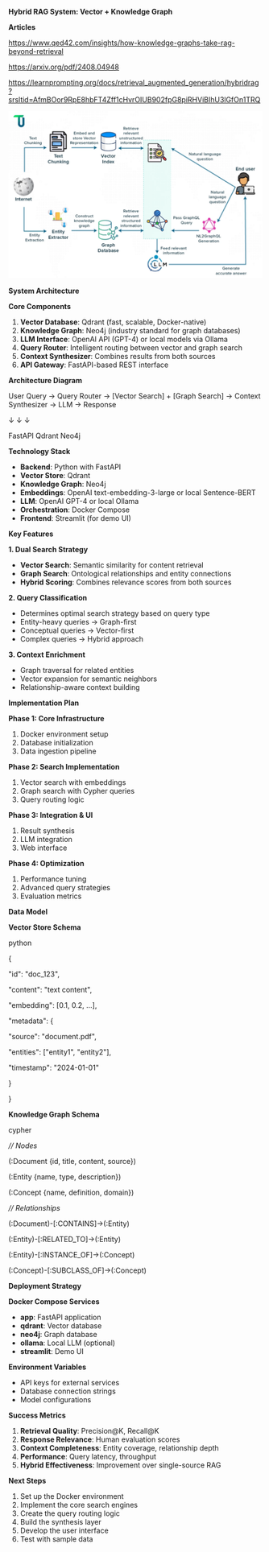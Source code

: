 **Hybrid RAG System: Vector + Knowledge Graph**

**Articles**

https://www.qed42.com/insights/how-knowledge-graphs-take-rag-beyond-retrieval

https://arxiv.org/pdf/2408.04948

https://learnprompting.org/docs/retrieval_augmented_generation/hybridrag?srsltid=AfmBOor9RpE8hbFT4Zff1cHvrOIUB902fpG8piRHViBIhU3lGfOn1TRQ

![image](assets/hybridRAG.png)

**System Architecture**

**Core Components**

1. **Vector Database**: Qdrant (fast, scalable, Docker-native)
2. **Knowledge Graph**: Neo4j (industry standard for graph databases)
3. **LLM Interface**: OpenAI API (GPT-4) or local models via Ollama
4. **Query Router**: Intelligent routing between vector and graph search
5. **Context Synthesizer**: Combines results from both sources
6. **API Gateway**: FastAPI-based REST interface

**Architecture Diagram**

User Query → Query Router → \[Vector Search\] + \[Graph Search\] → Context Synthesizer → LLM → Response

↓ ↓ ↓

FastAPI Qdrant Neo4j

**Technology Stack**

- **Backend**: Python with FastAPI
- **Vector Store**: Qdrant
- **Knowledge Graph**: Neo4j
- **Embeddings**: OpenAI text-embedding-3-large or local Sentence-BERT
- **LLM**: OpenAI GPT-4 or local Ollama
- **Orchestration**: Docker Compose
- **Frontend**: Streamlit (for demo UI)

**Key Features**

**1\. Dual Search Strategy**

- **Vector Search**: Semantic similarity for content retrieval
- **Graph Search**: Ontological relationships and entity connections
- **Hybrid Scoring**: Combines relevance scores from both sources

**2\. Query Classification**

- Determines optimal search strategy based on query type
- Entity-heavy queries → Graph-first
- Conceptual queries → Vector-first
- Complex queries → Hybrid approach

**3\. Context Enrichment**

- Graph traversal for related entities
- Vector expansion for semantic neighbors
- Relationship-aware context building

**Implementation Plan**

**Phase 1: Core Infrastructure**

1. Docker environment setup
2. Database initialization
3. Data ingestion pipeline

**Phase 2: Search Implementation**

1. Vector search with embeddings
2. Graph search with Cypher queries
3. Query routing logic

**Phase 3: Integration & UI**

1. Result synthesis
2. LLM integration
3. Web interface

**Phase 4: Optimization**

1. Performance tuning
2. Advanced query strategies
3. Evaluation metrics

**Data Model**

**Vector Store Schema**

python

{

"id": "doc_123",

"content": "text content",

"embedding": \[0.1, 0.2, ...\],

"metadata": {

"source": "document.pdf",

"entities": \["entity1", "entity2"\],

"timestamp": "2024-01-01"

}

}

**Knowledge Graph Schema**

cypher

_// Nodes_

(:Document {id, title, content, source})

(:Entity {name, type, description})

(:Concept {name, definition, domain})

_// Relationships_

(:Document)-\[:CONTAINS\]->(:Entity)

(:Entity)-\[:RELATED_TO\]->(:Entity)

(:Entity)-\[:INSTANCE_OF\]->(:Concept)

(:Concept)-\[:SUBCLASS_OF\]->(:Concept)

**Deployment Strategy**

**Docker Compose Services**

- **app**: FastAPI application
- **qdrant**: Vector database
- **neo4j**: Graph database
- **ollama**: Local LLM (optional)
- **streamlit**: Demo UI

**Environment Variables**

- API keys for external services
- Database connection strings
- Model configurations

**Success Metrics**

1. **Retrieval Quality**: Precision@K, Recall@K
2. **Response Relevance**: Human evaluation scores
3. **Context Completeness**: Entity coverage, relationship depth
4. **Performance**: Query latency, throughput
5. **Hybrid Effectiveness**: Improvement over single-source RAG

**Next Steps**

1. Set up the Docker environment
2. Implement the core search engines
3. Create the query routing logic
4. Build the synthesis layer
5. Develop the user interface
6. Test with sample data